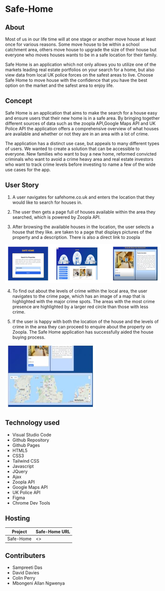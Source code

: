 # Safe-Home

## About 

Most of us in our life time will at one stage or another move house at least once for various reasons. Some move house to be within a school catchment area, others move house to upgrade the size of their house but everyone who moves houses wants to be in a safe location for their family.

Safe Home is an application which not only allows you to utilize one of the markets leading real estate portfolios on your search for a home, but also view data from local UK police forces on the safest areas to live. Choose Safe Home to move house with the confidence that you have the best option on the market and the safest area to enjoy life. 

## Concept

Safe Home is an application that aims to make the search for a house easy and ensure users that their new home is in a safe area. By bringing together different sources of data such as the zoopla API,Google Maps API and UK Police API the application offers a comprehensive overview of what houses are available and whether or not they are in an area with a lot of crime. 

The application has a distinct use case, but appeals to many different types of users. We wanted to create a solution that can be accessible to everyone. New families who want to buy a new home, reformed convicted criminals who want to avoid a crime heavy area and real estate investors who want to track crime levels before investing to name a few of the wide use cases for the app. 


## User Story

1. A user navigates for safehome.co.uk and enters the location that they would like to search for houses in. 

2. The user then gets a page full of houses available within the area they searched, which is powered by Zoopla API.

3. After browsing the available houses in the location, the user selects a house that they like. are taken to a page that displays pictures of the property and a description. There is also a direct link to zoopla 

![User Story 1](assets\Img\userstoryhouses.JPG)



4. To find out about the levels of crime within the local area, the user navigates to the crime page, which has an image of a map that is highlighted with the major crime spots. The areas with the most crime presence are highlighted by a larger red circle than those with less crime. 

5. If the user is happy with both the location of the house and the levels of crime in the area they can proceed to enquire about the property on Zoopla. The Safe Home application has successfully aided the house buying process.


![User Story 2](assets\Img\userstorycrime.JPG)


## Technology used

- Visual Studio Code
- Github Repository
- Github Pages
- HTML5
- CSS3
- Tailwind CSS
- Javascript
- JQuery
- Ajax
- Zoopla API
- Google Maps API
- UK Police API
- Figma
- Chrome Dev Tools


## Hosting

| Project                            | Safe-Home URL                                         |
|------------------------------------|-------------------------------------------------------|
|  Safe-Home                         | <>                                                    |


## Contributers

- Sampreeti Das
- David Davies
- Colin Perry
- Mbongeni Allan Ngwenya
